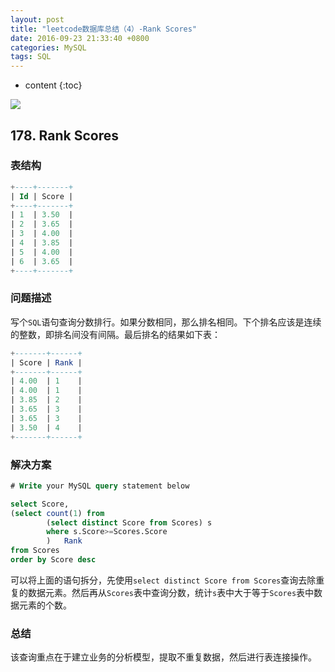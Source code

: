```yaml
---
layout: post
title: "leetcode数据库总结（4）-Rank Scores"
date: 2016-09-23 21:33:40 +0800
categories: MySQL
tags: SQL
---
```

* content
{:toc}

![](http://i.imgur.com/I2Mk7KV.jpg)












## 178. Rank Scores ##

### 表结构 ###


```sql
+----+-------+
| Id | Score |
+----+-------+
| 1  | 3.50  |
| 2  | 3.65  |
| 3  | 4.00  |
| 4  | 3.85  |
| 5  | 4.00  |
| 6  | 3.65  |
+----+-------+
```

### 问题描述 ###


写个`SQL`语句查询分数排行。如果分数相同，那么排名相同。下个排名应该是连续的整数，即排名间没有间隔。最后排名的结果如下表：

```sql
+-------+------+
| Score | Rank |
+-------+------+
| 4.00  | 1    |
| 4.00  | 1    |
| 3.85  | 2    |
| 3.65  | 3    |
| 3.65  | 3    |
| 3.50  | 4    |
+-------+------+
```

### 解决方案 ###



```sql
# Write your MySQL query statement below

select Score,
(select count(1) from 
        (select distinct Score from Scores) s 
        where s.Score>=Scores.Score
        )   Rank 
from Scores  
order by Score desc
```


可以将上面的语句拆分，先使用`select distinct Score from Scores`查询去除重复的数据元素。然后再从`Scores`表中查询分数，统计`s`表中大于等于`Scores`表中数据元素的个数。



### 总结 ###

该查询重点在于建立业务的分析模型，提取不重复数据，然后进行表连接操作。


